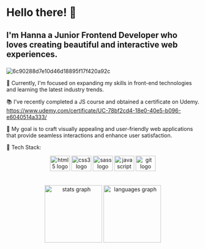 # Hello there! 👋

###
## I'm Hanna a Junior Frontend Developer who loves creating beautiful and interactive web experiences.
###

  ![6c90288d7e10d46d18895f17f420a92c](https://github.com/greatHannahV/greatHannahV/assets/96841662/069f2a70-a7ed-49c1-bdb9-d1ce212d4306)


🌱 Currently, I'm focused on expanding my skills in front-end technologies and learning the latest industry trends.

📚 I've recently completed a JS course and obtained a certificate on Udemy.
https://www.udemy.com/certificate/UC-78bf2cd4-18e0-40e5-b096-e6040514a333/

🎯 My goal is to craft visually appealing and user-friendly web applications that provide seamless interactions and enhance user satisfaction.

💼 Tech Stack:

<div align="center">
  <img src="https://cdn.jsdelivr.net/gh/devicons/devicon/icons/html5/html5-original.svg" height="40" width="52" alt="html5 logo"  />
  <img src="https://cdn.jsdelivr.net/gh/devicons/devicon/icons/css3/css3-original.svg" height="40" width="52" alt="css3 logo"  />
  <img src="https://cdn.jsdelivr.net/gh/devicons/devicon/icons/sass/sass-original.svg" height="40" width="52" alt="sass logo"  />
  <img src="https://cdn.jsdelivr.net/gh/devicons/devicon/icons/javascript/javascript-original.svg" height="40" width="52" alt="javascript logo"  />
  <img src="https://cdn.jsdelivr.net/gh/devicons/devicon/icons/git/git-original.svg" height="40" width="52" alt="git logo"  />
</div>


<br>
<br>

<div align="center">
  <img src="https://github-readme-stats.vercel.app/api?hide_title=false&hide_rank=false&show_icons=true&include_all_commits=true&count_private=true&disable_animations=false&theme=gotham&locale=en&hide_border=false&username=greatHannahV" height="150" alt="stats graph"  />
  <img src="https://github-readme-stats.vercel.app/api/top-langs?locale=en&hide_title=false&layout=compact&card_width=320&langs_count=5&theme=dracula&hide_border=false&username=greatHannahV" height="150" alt="languages graph"  />
</div>


